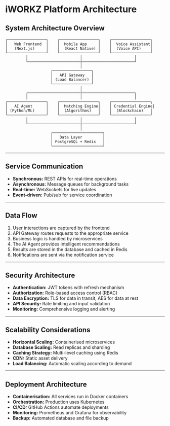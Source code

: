# iWORKZ Platform Architecture

## System Architecture Overview

```
┌─────────────────┐    ┌─────────────────┐    ┌─────────────────┐
│   Web Frontend  │    │  Mobile App     │    │  Voice Assistant│
│   (Next.js)     │    │  (React Native) │    │  (Voice API)    │
└─────────────────┘    └─────────────────┘    └─────────────────┘
         │                       │                       │
         └───────────────────────┼───────────────────────┘
                                 │
                    ┌─────────────────┐
                    │   API Gateway   │
                    │ (Load Balancer) │
                    └─────────────────┘
                                 │
         ┌───────────────────────┼───────────────────────┐
         │                       │                       │
┌─────────────────┐    ┌─────────────────┐    ┌─────────────────┐
│   AI Agent      │    │  Matching Engine│    │ Credential Engine│
│ (Python/ML)     │    │  (Algorithms)   │    │  (Blockchain)   │
└─────────────────┘    └─────────────────┘    └─────────────────┘
         │                       │                       │
         └───────────────────────┼───────────────────────┘
                                 │
                    ┌──────────────────────┐
                    │   Data Layer         │
                    │ PostgreSQL + Redis   │
                    └──────────────────────┘
```

---

## Service Communication

* **Synchronous:** REST APIs for real-time operations
* **Asynchronous:** Message queues for background tasks
* **Real-time:** WebSockets for live updates
* **Event-driven:** Pub/sub for service coordination

---

## Data Flow

1. User interactions are captured by the frontend
2. API Gateway routes requests to the appropriate service
3. Business logic is handled by microservices
4. The AI Agent provides intelligent recommendations
5. Results are stored in the database and cached in Redis
6. Notifications are sent via the notification service

---

## Security Architecture

* **Authentication:** JWT tokens with refresh mechanism
* **Authorization:** Role-based access control (RBAC)
* **Data Encryption:** TLS for data in transit, AES for data at rest
* **API Security:** Rate limiting and input validation
* **Monitoring:** Comprehensive logging and alerting

---

## Scalability Considerations

* **Horizontal Scaling:** Containerised microservices
* **Database Scaling:** Read replicas and sharding
* **Caching Strategy:** Multi-level caching using Redis
* **CDN:** Static asset delivery
* **Load Balancing:** Automatic scaling according to demand

---

## Deployment Architecture

* **Containerisation:** All services run in Docker containers
* **Orchestration:** Production uses Kubernetes
* **CI/CD:** GitHub Actions automate deployments
* **Monitoring:** Prometheus and Grafana for observability
* **Backup:** Automated database and file backup
